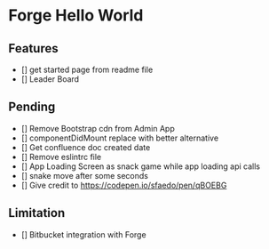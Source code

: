 # Forge Hello World

## Features
- [] get started page from readme file
- [] Leader Board

## Pending
- [] Remove Bootstrap cdn from Admin App
- [] componentDidMount replace with better alternative
- [] Get confluence doc created date
- [] Remove eslintrc file
- [] App Loading Screen as snack game while app loading api calls
- [] snake move after some seconds
- [] Give credit to https://codepen.io/sfaedo/pen/qBOEBG

## Limitation
- [] Bitbucket integration with Forge